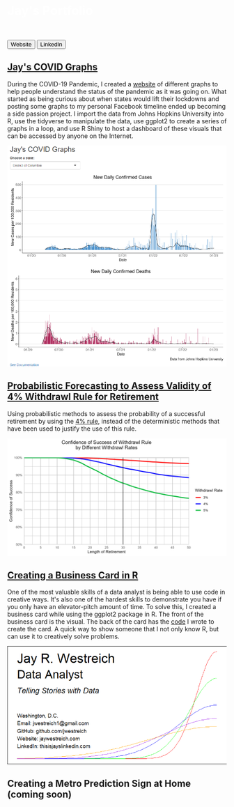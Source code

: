 # <span style="color:white">Jay's Portfolio</span>

<img src="[/images/Profile.png](https://github.com/jwestreich/Jays-Portfolio/blob/main/images/Profile.png)" alt="" width="200"/>


<a href="https://jaywestreich.com" target="_blank"><button>Website</button></a>
<a href="https://thisisjayslinkedin.com" target="_blank"><button>LinkedIn</button></a>

## [Jay's COVID Graphs](https://github.com/jwestreich/jayscovidgraphs)
During the COVID-19 Pandemic, I created a [website](https://www.jayscovidgraphs.com) of different graphs to help people understand the status of the pandemic as it was going on. What started as being curious about when states would lift their lockdowns and posting some graphs to my personal Facebook timeline ended up becoming a side passion project. I import the data from Johns Hopkins University into R, use the tidyverse to manipulate the data, use ggplot2 to create a series of graphs in a loop, and use R Shiny to host a dashboard of these visuals that can be accessed by anyone on the Internet.

![](/images/JaysCOVIDgraphs.png)

## [Probabilistic Forecasting to Assess Validity of 4% Withdrawl Rule for Retirement](https://github.com/jwestreich/safe_withdrawl_rate)
Using probabilistic methods to assess the probability of a successful retirement by using the [4% rule](https://www.bankrate.com/retirement/what-is-the-4-percent-rule/#:~:text=The%204%25%20rule%20is%20a,subsequent%20year%20for%2030%20years.), instead of the deterministic methods that have been used to justify the use of this rule. 

![](/images/withdrawl.png)

## [Creating a Business Card in R](https://github.com/jwestreich/business_card)
One of the most valuable skills of a data analyst is being able to use code in creative ways. It's also one of the hardest skills to demonstrate you have if you only have an elevator-pitch amount of time. To solve this, I created a business card while using the ggplot2 package in R. The front of the business card is the visual. The back of the card has the [code](https://github.com/jwestreich/business_card/blob/main/BusinessCard_public.R) I wrote to create the card. A quick way to show someone that I not only know R, but can use it to creatively solve problems.

![](/images/business_card.png)

## Creating a Metro Prediction Sign at Home (coming soon)
